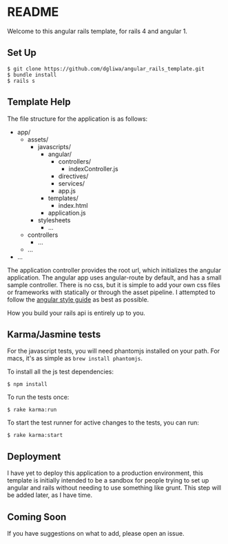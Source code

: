 README
==

Welcome to this angular rails template, for rails 4 and angular 1.

## Set Up

```
$ git clone https://github.com/dgliwa/angular_rails_template.git
$ bundle install
$ rails s
```

## Template Help
The file structure for the application is as follows:

* app/
	* assets/
		* javascripts/
			* angular/
				* controllers/
					* indexController.js
				* directives/
				* services/
				* app.js
			* templates/
				* index.html
			* application.js
		* stylesheets
			* ...
	* controllers
		* ...
	* ...
* ...


The application controller provides the root url, which initializes the angular application.  The angular app uses angular-route by default, and has a small sample controller.  There is no css, but it is simple to add your own css files or frameworks with statically or through the asset pipeline.  I attempted to follow the [angular style guide](https://github.com/johnpapa/angular-styleguide/blob/master/a1/README.md) as best as possible.

How you build your rails api is entirely up to you.

## Karma/Jasmine tests

For the javascript tests, you will need phantomjs installed on your path.  For macs, it's as simple as `brew install phantomjs`.

To install all the js test dependencies:

```
$ npm install
```
To run the tests once:

```
$ rake karma:run
```
To start the test runner for active changes to the tests, you can run:

```
$ rake karma:start
```



## Deployment

I have yet to deploy this application to a production environment, this template is initially intended to be a sandbox for people trying to set up angular and rails without needing to use something like grunt.  This step will be added later, as I have time.


## Coming Soon
If you have suggestions on what to add, please open an issue.